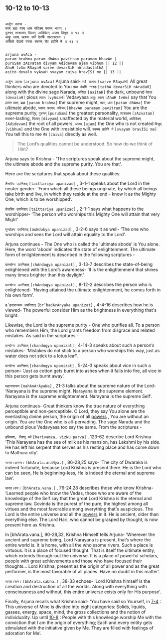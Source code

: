 ## 10-12 to 10-13


```shloka-sa

अर्जुन उवाच -
परम् ब्रह्म परम् धाम पवित्रम् परमम् भवान् ।
पुरुषम् शाश्वतम् दिव्यम् आदिदेवम् अजम् विभुम् ॥ १२ ॥
आहुः त्वाम् ऋषयः सर्वे देवर्षिः नारदस्तथा ।
असितो देवलो व्यासः स्वयम् चैव ब्रवीषि मे ॥ १३ ॥

```
```shloka-sa-hk

arjuna uvAca -
param brahma param dhAma pavitram paramam bhavAn |
puruSam zAzvatam divyam Adidevam ajam vibhum || 12 ||
AhuH tvAm RSayaH sarve devarSiH nAradastathA |
asito devalo vyAsaH svayam caiva bravISi me || 13 ||

```
`अर्जुन उवाच` `[arjuna uvAca]` Arjuna said-
`सर्वे ऋषयः` `[sarve RSayaH]` All great thinkers who are devoted to You `तथा देवर्षिः नारदः` `[tathA devarSiH nAradaH]` along with the divine sage Narada, `असितः` `[asitaH]` the dark, unbound `देवलः` `[devalaH]` pious `व्यासः` `[vyAsaH]` Vedavyasa `आहुः त्वाम्` `[AhuH tvAm]` say that You are `परम् ब्रह्म` `[param brahma]` the supreme might, `परम् धाम` `[param dhAma]` the ultimate abode, `भवान् परमम् पवित्रम्` `[bhavAn paramam pavitram]` You are the supreme purity, `पुरुषम्` `[puruSam]` the greatest personality, `शाश्वतम्` `[zAzvatam]` ever-lasting, `दिव्यम्` `[divyam]` unaffected by the material world, `आदिदेवम्` `[Adidevam]` the root of all powers, `अजम्` `[ajam]` the One who is not created `विभुम्` `[vibhum]` and the One with irresistible will. `स्वयम् ब्रवीषि मे` `[svayam bravISi me]` You tell this to me `चैव` `[caiva]` directly as well.


<a name='applnote_156'></a>
> The Lord’s qualities cannot be understood. So how do we think of Him?



Arjuna says to Krishna - 'The scriptures speak about the supreme might, the ultimate abode and the supreme purity. You are that'. 

Here are the scriptures that speak about these qualities:

`तैत्तरिय उपनिशद्` `[taittariya upanizad]` , 3-1-1
 speaks about the Lord in the neuter gender- ‘From which all these beings originate, by which all beings take birth and live, in which they reside at the end - know It as the Mighty One, which is to be worshipped’.

`तैत्तरिय उपनिशद्` `[taittariya upanizad]` , 2-1-1
 says what happens to the worshipper- ‘The person who worships this Mighty One will attain that very Might’

`मुण्दोक्य उपनिशद्` `[muNdokya upanizad]` , 3-2-6
 says it as well- ‘The one who worships and sees the Lord will attain equality to the Lord’.

Arjuna continues - The One who is called the 'ultimate abode' is You alone. Here, the word 'abode' indicates the state of enlightenment. The ultimate form of enlightenment is described in the following scriptures -

`छान्दोग्य उपनिशत्` `[chAndogya upanizat]` , 3-13-7
 describes the state-of-being enlightened with the Lord’s awareness- ‘It is the enlightenment that shines many times brighter than this daylight’.

`छान्दोग्य उपनिशत्` `[chAndogya upanizat]` , 8-12-2
 describes the person who is enlightened- ‘Having attained the ultimate enlightenment, he comes forth in his own form’.

`ब्र्’हदारान्यक उपनिशत्` `[br’hadArAnyaka upanizat]` , 4-4-16 describes how he is viewed- The powerful consider Him as the brightness in everything that's bright.

Likewise, the Lord is the supreme purity - One who purifies all. To a person who remembers Him, the Lord grants freedom from disgrace and related mistakes. As said in the scriptures -

`छन्दोग्य उपनिशत्` `[chandogya upanizat]` , 4-14-3
 speaks about such a person’s mistakes- ‘Mistakes do not stick to a person who worships this way, just as water does not stick to a lotus leaf’.

`छन्दोग्य उपनिशत्` `[chandogya upanizat]` , 5-24-3
 speaks about vice in such a person- ‘Just as cotton gets burnt into ashes when it falls into fire, all vice in this person gets burnt away’.

`महानारायण` `[mahAnArAyaNa]` , 21-3
 talks about the supreme nature of the Lord- ‘Narayana is the supreme might. Narayana is the supreme element. Narayana is the supreme enlightenment. Narayana is the supreme Self’.

Arjuna continues- Great thinkers know the true nature of everything perceptible and non-perceptible. O Lord, they say You alone are the everlasting divine person, the origin of all 
[powers](4-12.md#gods_and_other_powers)
, You are without an origin. You are the One who is all-pervading. The sage Narada and the unbound pious Vedavyasa too say the same. From the scriptures -

`हरिवम्श, विश्णु पर्व` `[harivamza, vizNu parva]` , 123-62
 describe Lord Krishna- ‘This Narayana has the sea of milk as his mansion, has Lakshmi by his side. He has left his serpent that serves as his resting place and has come down to Mathura city’.

`भारत।अरण्य।` `[bhArata.araNya.]` , 86-28,25 says- ‘The city of Dwaraka is indeed fortunate, because Lord Krishna is present there. He is the Lord who can be seen, He is beginning-less, He is indeed the eternal and supreme law’.

`भारत।वन।` `[bhArata.vana.]` , 76-24,28 describes those who know Krishna- ‘Learned people who know the Vedas, those who are aware of the knowledge of the Self say that the great Lord Krishna is the eternal and supreme law. Govinda is the purest of the pure, the highest among all virtues and the most favorable among everything that's auspicious. The Lord is the entire universe and all the
[powers](4-12.md#gods_and_other_powers)
 in it. He is ancient, older than everything else. The Lord Hari, who cannot be grasped by thought, is now present here as Krishna.

In [bhArata.vana.], 90-28,32, Krishna Himself tells Arjuna- ‘Wherever the ancient and supreme being, Lord Narayana is present, that’s where the entire world is. It is home, with all the wholesome rivers. Such a place is virtuous. It is a place of focused thought. That is itself the ultimate entity, which extends through-out the universe. It is a place of powerful scholars, people with great achievements and those who have focused their thoughts... Lord Krishna, present as the origin of all power and as the great performer, is the most favorable of all places. Have no doubt in this matter’.

`भारत।सभ।` `[bhArata.sabha.]` , 38-33 echoes- ‘Lord Krishna himself is the creation and destruction of all the worlds. Along with everything with consciousness and without, this entire universe exists only for His purpose’.

Finally, Arjuna recalls what Krishna said- ‘You have said so Yourself, in 
[7-4](7-4.md)
: This universe of Mine is divided into eight categories: Solids, liquids, gasses, energy, space, mind, the gross collections and the notion of individuality. Up until 
[10-8](10-8.md)
: People with this knowledge worship Me with the conviction that I am the origin of everything; Each and every entity gets stimulated with the initiative given by Me. They are filled with feelings of adoration for Me’.


